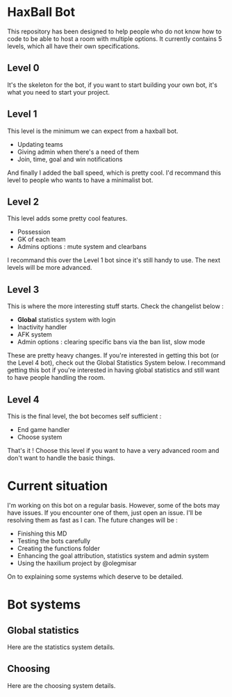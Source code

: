 # HaxBall Bot

This repository has been designed to help people who do not know how to code to be able to host a room with multiple options.
It currently contains 5 levels, which all have their own specifications.

## Level 0

It's the skeleton for the bot, if you want to start building your own bot, it's what you need to start your project.

## Level 1

This level is the minimum we can expect from a haxball bot.

 - Updating teams
 - Giving admin when there's a need of them
 - Join, time, goal and win notifications

And finally I added the ball speed, which is pretty cool. I'd recommand this level to people who wants to have a minimalist bot.

## Level 2

This level adds some pretty cool features.

 - Possession
 - GK of each team
 - Admins options : mute system and clearbans

I recommand this over the Level 1 bot since it's still handy to use. The next levels will be more advanced.

## Level 3

This is where the more interesting stuff starts. Check the changelist below :

 - **Global** statistics system with login
 - Inactivity handler
 - AFK system
 - Admin options : clearing specific bans via the ban list, slow mode

These are pretty heavy changes. If you're interested in getting this bot (or the Level 4 bot), check out the Global Statistics System below. I recommand getting this bot if you're interested in having global statistics and still want to have people handling the room. 

## Level 4

This is the final level, the bot becomes self sufficient :

 - End game handler
 - Choose system

That's it ! Choose this level if you want to have a very advanced room and don't want to handle the basic things.

# Current situation

I'm working on this bot on a regular basis. However, some of the bots may have issues. If you encounter one of them, just open an issue. I'll be resolving them as fast as I can.
The future changes will be : 

 - Finishing this MD
 - Testing the bots carefully
 - Creating the functions folder
 - Enhancing the goal attribution, statistics system and admin system
 - Using the haxilium project by @olegmisar

On to explaining some systems which deserve to be detailed.

# Bot systems

## Global statistics

Here are the statistics system details.

## Choosing

Here are the choosing system details.
